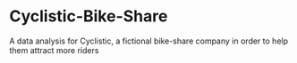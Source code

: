 # Cyclistic-Bike-Share
A data analysis for Cyclistic, a fictional bike-share company in order to help them attract more riders
